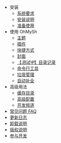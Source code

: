 - 安装
  - [系统要求](/zh_cn/getting-started/system)
  - [安装说明](/zh_cn/getting-started/install)
  - [准备使用](/zh_cn/getting-started/ready)
- 使用 OhMySh
  - [主题](/zh_cn/using/theme)
  - [插件](/zh_cn/using/plugin)
  - [快捷方式](/zh_cn/using/alias)
  - [封面](/zh_cn/using/cover)
  - [【*测试中*】目录记录](/zh_cn/using/bcd)
  - [命令行工具](/zh_cn/using/cli)
  - [垃圾管理](/zh_cn/using/trash)
  - [自动补全](/zh_cn/using/comp)
- 高级用法
  - [缓存目录](/zh_cn/using/cache)
  - [高级配置](/zh_cn/using/advconfig)
  - [开发频道](/zh_cn/using/dev)
- [常见问题 FAQ](/zh_cn/other/faq)
- [更新日志](/zh_cn/other/changelog)
- [卸载说明](/zh_cn/other/uninstall)
- [版权说明](/zh_cn/other/license)
- [参与开发](/zh_cn/other/cont)
